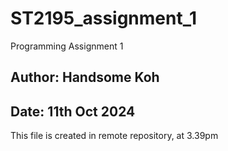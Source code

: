 # ST2195_assignment_1
Programming Assignment 1

## Author: Handsome Koh
## Date: 11th Oct 2024

This file is created in remote repository, at 3.39pm
